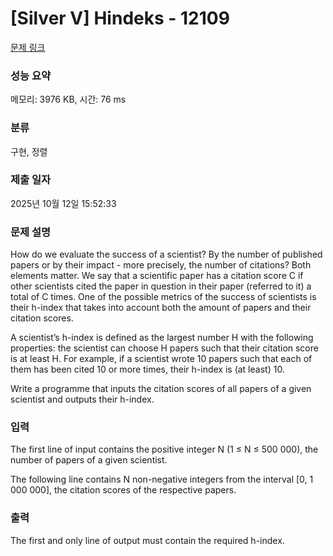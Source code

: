 # [Silver V] Hindeks - 12109 

[문제 링크](https://www.acmicpc.net/problem/12109) 

### 성능 요약

메모리: 3976 KB, 시간: 76 ms

### 분류

구현, 정렬

### 제출 일자

2025년 10월 12일 15:52:33

### 문제 설명

<p>How do we evaluate the success of a scientist? By the number of published papers or by their impact - more precisely, the number of citations? Both elements matter. We say that a scientific paper has a citation score C if other scientists cited the paper in question in their paper (referred to it) a total of C times. One of the possible metrics of the success of scientists is their h-index that takes into account both the amount of papers and their citation scores.</p>

<p>A scientist’s h-index is defined as the largest number H with the following properties: the scientist can choose H papers such that their citation score is at least H. For example, if a scientist wrote 10 papers such that each of them has been cited 10 or more times, their h-index is (at least) 10.</p>

<p>Write a programme that inputs the citation scores of all papers of a given scientist and outputs their h-index.</p>

### 입력 

 <p>The first line of input contains the positive integer N (1 ≤ N ≤ 500 000), the number of papers of a given scientist.</p>

<p>The following line contains N non-negative integers from the interval [0, 1 000 000], the citation scores of the respective papers.</p>

### 출력 

 <p>The first and only line of output must contain the required h-index.</p>

